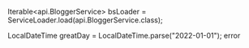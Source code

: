 

Iterable<api.BloggerService> bsLoader = ServiceLoader.load(api.BloggerService.class);




LocalDateTime greatDay = LocalDateTime.parse("2022-01-01");
error


